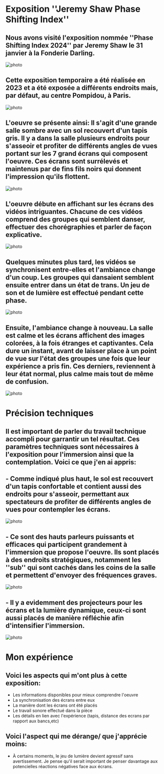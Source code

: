 # Exposition ''Jeremy Shaw Phase Shifting Index''
## Nous avons visité l'exposition nommée ''Phase Shifting Index 2024'' par Jeremy Shaw le 31 janvier à la Fonderie Darling.
![photo](photo.jpg)

## Cette exposition temporaire a été réalisée en 2023 et a été exposée a différents endroits mais, par défaut, au centre Pompidou, à Paris.
![photo](photo.jpg)

## L'oeuvre se présente ainsi: Il s'agit d'une grande salle sombre avec un sol recouvert d'un tapis gris. Il y a dans la salle plusieurs endroits pour s'asseoir et profiter de différents angles de vues portant sur les 7 grand écrans qui composent l'oeuvre. Ces écrans sont surrélevés et maintenus par de fins fils noirs qui donnent l'impression qu'ils flottent.
![photo](photo.jpg)

## L'oeuvre débute en affichant sur les écrans des vidéos intriguantes. Chacune de ces vidéos comprend des groupes qui semblent danser, effectuer des chorégraphies et parler de façon explicative. 
![photo](photo.jpg)

## Quelques minutes plus tard, les vidéos se synchronisent entre-elles et l'ambiance change d'un coup. Les groupes qui dansaient semblent ensuite entrer dans un état de trans. Un jeu de son et de lumière est effectué pendant cette phase. 
![photo](photo.jpg)

## Ensuite, l'ambiance change à nouveau. La salle est calme et les écrans affichent des images colorées, à la fois étranges et captivantes. Cela dure un instant, avant de laisser place à un point de vue sur l'état des groupes une fois que leur expérience a pris fin. Ces derniers, reviennent à leur état normal, plus calme mais tout de même de confusion. 
![photo](photo.jpg)

# Précision techniques
## Il est important de parler du travail technique accompli pour garrantir un tel résultat. Ces paramètres techniques sont nécessaires à l'exposition pour l'**immersion** ainsi que la **contemplation**. Voici ce que j'en ai appris: 
## - Comme indiqué plus haut, le sol est recouvert d'un tapis confortable et contient aussi des endroits pour s'asseoir, permettant aux spectateurs de profiter de différents angles de vues pour contempler les écrans.
![photo](photo.jpg)

## - Ce sont des hauts parleurs puissants et efficaces qui participent grandement à l'immersion que propose l'oeuvre. Ils sont placés à des endroits stratégiques, notamment les ''sub'' qui sont cachés dans les coins de la salle et permettent d'envoyer des fréquences graves. 
![photo](photo.jpg)

## - Il y a evidemment des projecteurs pour les écrans et la lumière dynamique, ceux-ci sont aussi placés de manière réfléchie afin d'intensifier l'immersion. 
![photo](photo.jpg)

# Mon expérience  
## Voici les aspects qui m'ont plus à cette exposition:
- Les informations disponibles pour mieux comprendre l'oeuvre
- La synchronisation des écrans entre eux
- La manière dont les écrans ont été placés
- Le travail sonore effectué dans la pièce
- Les détails en lien avec l'expérience (tapis, distance des ecrans par rapport aux bancs,etc)
##  Voici l'aspect qui me dérange/ que j'apprécie moins:
- À certains moments, le jeu de lumière devient agressif sans avertissement. Je pense qu'il serait important de penser davantage aux potencielles réactions négatives face aux écrans.

